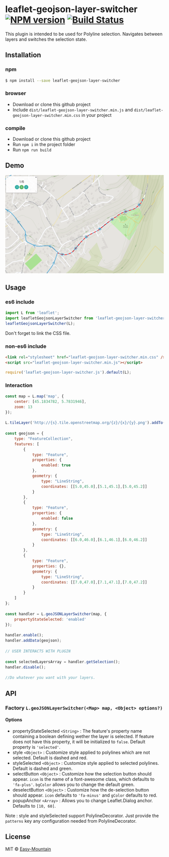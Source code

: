 # leaflet-geojson-layer-switcher [![NPM version](https://badge.fury.io/js/leaflet-geojson-layer-switcher.svg)](https://npmjs.org/package/leaflet-geojson-layer-switcher) [![Build Status](https://api.travis-ci.org/EASYMOUNTAIN/Leaflet.GeojsonLayerSwitcher.svg?branch=master)](https://travis-ci.org/EASYMOUNTAIN/Leaflet.GeojsonLayerSwitcher)

This plugin is intended to be used for Polyline selection. Navigates between layers and switches the selection state.

## Installation

### npm

```sh
$ npm install --save leaflet-geojson-layer-switcher
```

### browser

- Download or clone this github project
- Include `dist/leaflet-geojson-layer-switcher.min.js` and `dist/leaflet-geojson-layer-switcher.min.css` in your project

### compile

- Download or clone this github project
- Run `npm i` in the project folder
- Run `npm run build`

## Demo

![demo picture](./assets/demo.png)

## Usage

### es6 include

```js
import L from 'leaflet';
import leafletGeojsonLayerSwitcher from 'leaflet-geojson-layer-switcher';
leafletGeojsonLayerSwitcher(L);
```

Don't forget to link the CSS file.

### non-es6 include

```html
<link rel="stylesheet" href="leaflet-geojson-layer-switcher.min.css" />
<script src="leaflet-geojson-layer-switcher.min.js"></script>
```

```js
require('leaflet-geojson-layer-switcher.js').default(L);
```

### Interaction

```js
const map = L.map('map', {
    center: [45.1834782, 5.7831946],
    zoom: 13
});

L.tileLayer('http://{s}.tile.openstreetmap.org/{z}/{x}/{y}.png').addTo(map);

const geojson = {
	type: "FeatureCollection",
	features: [
		{
			type: "Feature",
			properties: {
				enabled: true
			},
			geometry: {
				type: "LineString",
				coordinates: [[5.0,45.0],[5.1,45.1],[5.0,45.2]]
			}
		},
		{
			type: "Feature",
			properties: {
				enabled: false
			},
			geometry: {
				type: "LineString",
				coordinates: [[6.0,46.0],[6.1,46.1],[6.0,46.2]]
			}
		},
		{
			type: "Feature",
			properties: {},
			geometry: {
				type: "LineString",
				coordinates: [[7.0,47.0],[7.1,47.1],[7.0,47.2]]
			}
		}
	]
};

const handler = L.geoJSONLayerSwitcher(map, {
	propertyStateSelected: 'enabled'
});

handler.enable();
handler.addData(geojson);

// USER INTERACTS WITH PLUGIN

const selectedLayersArray = handler.getSelection();
handler.disable();

//Do whatever you want with your layers.
```

## API

### Factory `L.geoJSONLayerSwitcher(<Map> map, <Object> options?)`

#### Options
- propertyStateSelected `<String>` : The feature's property name containing a boolean defining wether the layer is selected. If feature does not have this property, it will be initialized to `false`. Default property is `'selected'`.
- style `<Object>` : Customize style applied to polylines which are not selected. Default is dashed and red.
- styleSelected `<Object>` : Customize style applied to selected polylines. Default is dashed and green.
- selectButton `<Object>` : Customize how the selection button should appear. `icon` is the name of a font-awesome class, which defaults to `'fa-plus'`. `bgColor` allows you to change the default green.
- deselectButton `<Object>` : Customize how the de-selection button should appear. `icon` defaults to `'fa-minus'` and `gColor` defaults to red.
- popupAnchor `<Array>` : Allows you to change Leaflet.Dialog anchor. Defaults to `[10, 60]`.

Note : style and styleSelected support PolylineDecorator. Just provide the `patterns` key any configuration needed from PolylineDecorator.

## License

MIT © [Easy-Mountain](https://github.com/easy-mountain)
